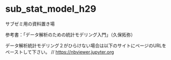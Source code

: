 # sub_stat_model_h29

サブゼミ用の資料置き場

参考書：「データ解析のための統計モデリング入門」（久保拓弥）

データ解析統計モデリング２がひらけない場合は以下のサイトにページのURLをペーストして下さい。
// https://nbviewer.jupyter.org

